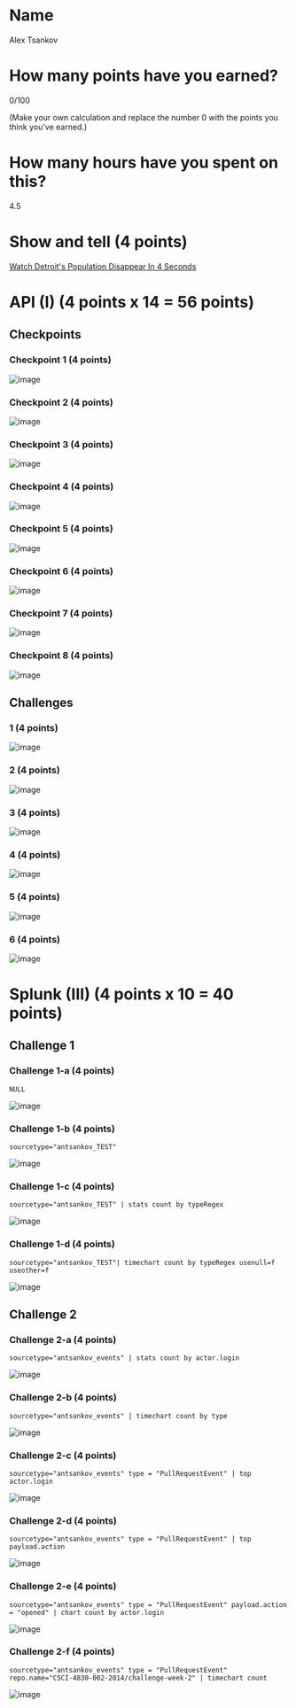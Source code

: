 # Name

Alex Tsankov

# How many points have you earned?

0/100

(Make your own calculation and replace the number 0 with the points you think you've earned.)

# How many hours have you spent on this?

4.5

# Show and tell (4 points)

[Watch Detroit's Population Disappear In 4 Seconds](http://www.huffingtonpost.com/2014/03/07/detroit-population-gif_n_4913997.html)

# API (I) (4 points x 14 = 56 points)

## Checkpoints

### Checkpoint 1 (4 points)

![image](checkpoint1)

### Checkpoint 2 (4 points)

![image](image.png?raw=true)

### Checkpoint 3 (4 points)

![image](image.png?raw=true)

### Checkpoint 4 (4 points)

![image](image.png?raw=true)

### Checkpoint 5 (4 points)

![image](image.png?raw=true)

### Checkpoint 6 (4 points)

![image](image.png?raw=true)

### Checkpoint 7 (4 points)

![image](image.png?raw=true)

### Checkpoint 8 (4 points)

![image](image.png?raw=true)

## Challenges

### 1 (4 points)

![image](image.png?raw=true)

### 2 (4 points)

![image](image.png?raw=true)

### 3 (4 points)

![image](image.png?raw=true)

### 4 (4 points)

![image](image.png?raw=true)

### 5 (4 points)

![image](image.png?raw=true)

### 6 (4 points)

![image](image.png?raw=true)



# Splunk (III) (4 points x 10 = 40 points)

## Challenge 1

### Challenge 1-a (4 points)
```
NULL
```
![image](image.png?raw=true)

### Challenge 1-b (4 points)
```
sourcetype="antsankov_TEST"
```
![image](image.png?raw=true)

### Challenge 1-c (4 points)
```
sourcetype="antsankov_TEST" | stats count by typeRegex
```
![image](image.png?raw=true)

### Challenge 1-d (4 points)
```
sourcetype="antsankov_TEST"| timechart count by typeRegex usenull=f useother=f
```
![image](image.png?raw=true)

## Challenge 2

### Challenge 2-a (4 points)
```
sourcetype="antsankov_events" | stats count by actor.login
```

![image](image.png?raw=true)

### Challenge 2-b (4 points)
```
sourcetype="antsankov_events" | timechart count by type
```
![image](image.png?raw=true)

### Challenge 2-c (4 points)
```
sourcetype="antsankov_events" type = "PullRequestEvent" | top actor.login
```
![image](image.png?raw=true)

### Challenge 2-d (4 points)
```
sourcetype="antsankov_events" type = "PullRequestEvent" | top payload.action
```
![image](image.png?raw=true)

### Challenge 2-e (4 points)
```
sourcetype="antsankov_events" type = "PullRequestEvent" payload.action = "opened" | chart count by actor.login
```
![image](image.png?raw=true)

### Challenge 2-f (4 points)
```
sourcetype="antsankov_events" type = "PullRequestEvent" repo.name="CSCI-4830-002-2014/challenge-week-2" | timechart count
```
![image](image.png?raw=true)
